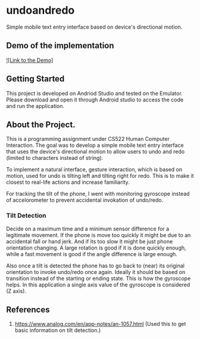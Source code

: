 # undoandredo
Simple mobile text entry interface based on device's directional motion.

<!-- ABOUT THE PROJECT -->
## Demo of the implementation

[![Link to the Demo]](https://drive.google.com/file/d/1Q_k_zn8cHJOkrOJ-bx3SLaQYBko7nsJ9/view?usp=sharing)


<!-- GETTING STARTED -->
## Getting Started

This project is developed on Andriod Studio and tested on the Emulator. Please download and open it through Android studio to access the code and run the application.

## About the Project.

This is a programming assignment under CS522 Human Computer Interaction. The goal was to develop a simple mobile text entry interface that uses the device's directional 
motion to allow users to undo and redo (limited to characters instead of string).

To implement a natural interface, gesture interaction, which is based on motion, used for undo is tilting left and tilting right for redo. This is to make it closest to real-life actions and increase familiarity.

For tracking the tilt of the phone, I went with monitoring gyroscope instead of accelorometer to prevent accidental invokation of undo/redo.

### Tilt Detection 

Decide on a maximum time and a minimum sensor difference for a legitimate movement. If the phone is move too quickly it might be due to an accidental fall or hand jerk. And if its too slow it might be just phone orientation changing.
A large rotation is good if it is done quickly enough, while a fast movement is good if the angle difference is large enough.

Also once a tilt is detected the phone has to go back to (near) its original orientation to invoke undo/redo once again. Ideally it should be based on transition instead of the starting or ending state. This is how the gyroscope helps. 
In this application a single axis value of the gyroscope is considered (Z axis).

## References

1. https://www.analog.com/en/app-notes/an-1057.html (Used this to get basic information on tilt detection.)

